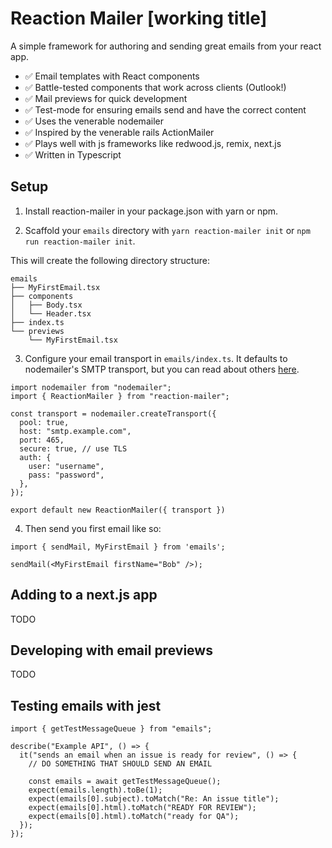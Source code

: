 # Reaction Mailer [working title]

A simple framework for authoring and sending great emails from your react app.

- ✅ Email templates with React components
- ✅ Battle-tested components that work across clients (Outlook!)
- ✅ Mail previews for quick development
- ✅ Test-mode for ensuring emails send and have the correct content
- ✅ Uses the venerable nodemailer
- ✅ Inspired by the venerable rails ActionMailer
- ✅ Plays well with js frameworks like redwood.js, remix, next.js
- ✅ Written in Typescript


## Setup

1. Install reaction-mailer in your package.json with yarn or npm.

2. Scaffold your `emails` directory with `yarn reaction-mailer init` or `npm run reaction-mailer init`.

This will create the following directory structure:

```
emails
├── MyFirstEmail.tsx
├── components
│   ├── Body.tsx
│   └── Header.tsx
├── index.ts
└── previews
    └── MyFirstEmail.tsx
```

3. Configure your email transport in `emails/index.ts`. It defaults to nodemailer's SMTP transport, but you can read about others [here](https://nodemailer.com/transports/).

```tsx
import nodemailer from "nodemailer";
import { ReactionMailer } from "reaction-mailer";

const transport = nodemailer.createTransport({
  pool: true,
  host: "smtp.example.com",
  port: 465,
  secure: true, // use TLS
  auth: {
    user: "username",
    pass: "password",
  },
});

export default new ReactionMailer({ transport })
```

4. Then send you first email like so:

```tsx
import { sendMail, MyFirstEmail } from 'emails';

sendMail(<MyFirstEmail firstName="Bob" />);
```

## Adding to a next.js app

TODO

## Developing with email previews

TODO

## Testing emails with jest

```tsx
import { getTestMessageQueue } from "emails";

describe("Example API", () => {
  it("sends an email when an issue is ready for review", () => {
    // DO SOMETHING THAT SHOULD SEND AN EMAIL

    const emails = await getTestMessageQueue();
    expect(emails.length).toBe(1);
    expect(emails[0].subject).toMatch("Re: An issue title");
    expect(emails[0].html).toMatch("READY FOR REVIEW");
    expect(emails[0].html).toMatch("ready for QA");
  });
});

```
